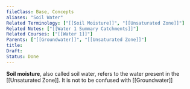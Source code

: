 ```yaml
---
fileClass: Base, Concepts
aliases: "Soil Water"
Related Terminology: ["[[Soil Moisture]]", "[[Unsaturated Zone]]"]
Related Notes: ["[[Water 1 Summary Catchments]]"]
Related Courses: ["[[Water 1]]"]
Parents: ["[[Groundwater]]", "[[Unsaturated Zone]]"]
title: 
Draft: 
Status: Done
---
```

**Soil moisture**, also called soil water, refers to the water present in the [[Unsaturated Zone]]. It is not to be confused with [[Groundwater]]